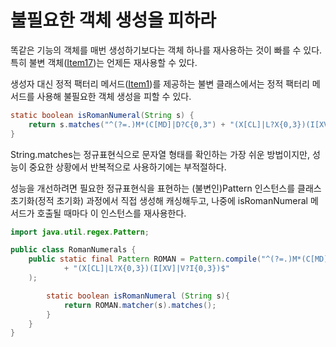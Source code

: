 # 불필요한 객체 생성을 피하라
똑같은 기능의 객체를 매번 생성하기보다는 객체 하나를 재사용하는 것이 빠를 수 있다. 특히 불변 객체([Item17]())는 언제든 재사용할 수 있다.

생성자 대신 정적 팩터리 메서드([Item1]())를 제공하는 불변 클래스에서는 정적 팩터리 메서드를 사용해 불필요한 객체 생성을 피할 수 있다.

```java
static boolean isRomanNumeral(String s) {
    return s.matches("^(?=.)M*(C[MD]|D?C{0,3") + "(X[CL]|L?X{0,3})(I[XV]|V?I{0,3})$");
}
```
String.matches는 정규표현식으로 문자열 형태를 확인하는 가장 쉬운 방법이지만, 성능이 중요한 상황에서 반복적으로 사용하기에는 부적절하다.

성능을 개선하려면 필요한 정규표현식을 표현하는 (불변인)Pattern 인스턴스를 클래스 초기화(정적 초기화) 과정에서 직접 생성해 캐싱해두고, 나중에 isRomanNumeral 메서드가 호출될 때마다 이 인스턴스를 재사용한다.

```java
import java.util.regex.Pattern;

public class RomanNumerals {
    public static final Pattern ROMAN = Pattern.compile("^(?=.)M*(C[MD]|D?C{0,3)"
            + "(X[CL]|L?X{0,3})(I[XV]|V?I{0,3})$"
    );

        static boolean isRomanNumeral (String s){
            return ROMAN.matcher(s).matches();
        }
    }
}
```